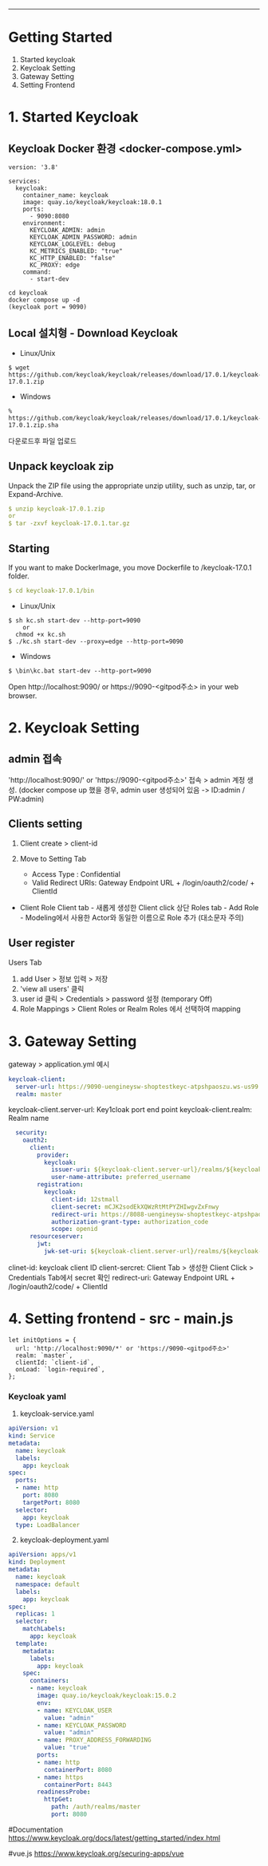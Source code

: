 ---

# Getting Started

1. Started keycloak
2. Keycloak Setting
3. Gateway Setting
4. Setting Frontend


# 1. Started Keycloak
## Keycloak Docker 환경 <docker-compose.yml>
```
version: '3.8'

services:  
  keycloak:
    container_name: keycloak
    image: quay.io/keycloak/keycloak:18.0.1
    ports:
      - 9090:8080
    environment:
      KEYCLOAK_ADMIN: admin
      KEYCLOAK_ADMIN_PASSWORD: admin
      KEYCLOAK_LOGLEVEL: debug
      KC_METRICS_ENABLED: "true"
      KC_HTTP_ENABLED: "false"
      KC_PROXY: edge
    command:
      - start-dev
```

```
cd keycloak
docker compose up -d
(keycloak port = 9090)
```
    
## Local 설치형 - Download Keycloak
- Linux/Unix
```
$ wget https://github.com/keycloak/keycloak/releases/download/17.0.1/keycloak-17.0.1.zip
```

- Windows
```
% https://github.com/keycloak/keycloak/releases/download/17.0.1/keycloak-17.0.1.zip.sha
```
다운로드후 파일 업로드

## Unpack keycloak zip
Unpack the ZIP file using the appropriate unzip utility, such as unzip, tar, or Expand-Archive.
```yaml
$ unzip keycloak-17.0.1.zip
or
$ tar -zxvf keycloak-17.0.1.tar.gz
```

## Starting
If you want to make DockerImage, you move Dockerfile to /keycloak-17.0.1 folder.
```yaml
$ cd keycloak-17.0.1/bin
```

- Linux/Unix
```
$ sh kc.sh start-dev --http-port=9090 
    or
  chmod +x kc.sh
$ ./kc.sh start-dev --proxy=edge --http-port=9090
```

- Windows
```
$ \bin\kc.bat start-dev --http-port=9090
```


Open http://localhost:9090/ or https://9090-<gitpod주소> in your web browser.


# 2. Keycloak Setting
## admin 접속
'http://localhost:9090/' or 'https://9090-<gitpod주소>' 접속 > admin 계정 생성. 
(docker compose up 했을 경우, admin user 생성되어 있음 -> ID:admin / PW:admin)

## Clients setting
1. Client create >  client-id

2. Move to Setting Tab
    - Access Type : Confidential
    - Valid Redirect URIs: Gateway Endpoint URL + /login/oauth2/code/ + ClientId

- Client Role
Client tab - 새롭게 생성한 Client click
상단 Roles tab - Add Role - Modeling에서 사용한 Actor와 동일한 이름으로 Role 추가 (대소문자 주의)

## User register
Users Tab 
1. add User > 정보 입력 > 저장
2. 'view all users' 클릭
3. user id 클릭 > Credentials > password 설정 (temporary Off)
4. Role Mappings > Client Roles or Realm Roles 에서 선택하여 mapping

# 3. Gateway Setting
gateway > application.yml 예시

````yaml
keycloak-client:
  server-url: https://9090-uengineysw-shoptestkeyc-atpshpaoszu.ws-us99.gitpod.io
  realm: master
````
keycloak-client.server-url: Key1cloak port end point
keycloak-client.realm: Realm name

````yaml
  security:
    oauth2:
      client:
        provider:
          keycloak:
            issuer-uri: ${keycloak-client.server-url}/realms/${keycloak-client.realm}
            user-name-attribute: preferred_username
        registration:
          keycloak:
            client-id: 12stmall
            client-secret: mCJK2sodEkXQWzRtMtPYZHIwgvZxFnwy
            redirect-uri: https://8088-uengineysw-shoptestkeyc-atpshpaoszu.ws-us99.gitpod.io/login/oauth2/code/12stmall
            authorization-grant-type: authorization_code
            scope: openid
      resourceserver:
        jwt:
          jwk-set-uri: ${keycloak-client.server-url}/realms/${keycloak-client.realm}/protocol/openid-connect/certs
````
clinet-id: keycloak client ID
client-sercret: Client Tab > 생성한 Client Click > Credentials Tab에서 secret 확인
redirect-uri: Gateway Endpoint URL + /login/oauth2/code/ + ClientId

# 4. Setting frontend - src - main.js
```
let initOptions = {
  url: 'http://localhost:9090/*' or 'https://9090-<gitpod주소>'
  realm: `master`,
  clientId: `client-id`,
  onLoad: `login-required`,
};
```
    
    
### Keycloak yaml
1. keycloak-service.yaml
```yaml
apiVersion: v1
kind: Service
metadata:
  name: keycloak
  labels:
    app: keycloak
spec:
  ports:
  - name: http
    port: 8080
    targetPort: 8080
  selector:
    app: keycloak
  type: LoadBalancer
```

2. keycloak-deployment.yaml
```yaml
apiVersion: apps/v1
kind: Deployment
metadata:
  name: keycloak
  namespace: default
  labels:
    app: keycloak
spec:
  replicas: 1
  selector:
    matchLabels:
      app: keycloak
  template:
    metadata:
      labels:
        app: keycloak
    spec:
      containers:
      - name: keycloak
        image: quay.io/keycloak/keycloak:15.0.2
        env:
        - name: KEYCLOAK_USER
          value: "admin"
        - name: KEYCLOAK_PASSWORD
          value: "admin"
        - name: PROXY_ADDRESS_FORWARDING
          value: "true"
        ports:
        - name: http
          containerPort: 8080
        - name: https
          containerPort: 8443
        readinessProbe:
          httpGet:
            path: /auth/realms/master
            port: 8080
```
            
#Documentation
https://www.keycloak.org/docs/latest/getting_started/index.html

#vue.js
https://www.keycloak.org/securing-apps/vue

